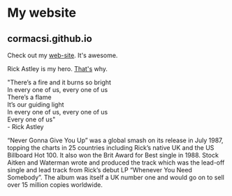 # My website

## cormacsi.github.io

Check out my <a href='https://cormacsi.github.io'>web-site</a>. It's awesome.

Rick Astley is my hero. <a href='https://www.youtube.com/watch?v=dQw4w9WgXcQ'>That's</a> why.

"There’s a fire and it burns so bright<br>
In every one of us, every one of us<br>
There’s a flame<br>
It’s our guiding light<br>
In every one of us, every one of us<br>
Every one of us"<br>
                - Rick Astley

“Never Gonna Give You Up” was a global smash on its release in July 1987, topping the charts in 25 countries including Rick’s native UK and the US Billboard Hot 100.  It also won the Brit Award for Best single in 1988. Stock Aitken and Waterman wrote and produced the track which was the lead-off single and lead track from Rick’s debut LP “Whenever You Need Somebody”.  The album was itself a UK number one and would go on to sell over 15 million copies worldwide.
